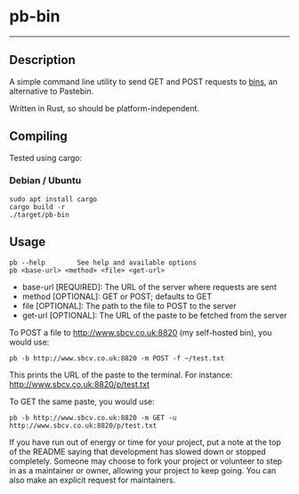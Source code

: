 # pb-bin


---


## Description

A simple command line utility to send GET and POST requests to [bins](https://github.com/WantGuns/bin), an alternative to Pastebin.

Written in Rust, so should be platform-independent.


## Compiling

Tested using cargo:

### Debian / Ubuntu

```
sudo apt install cargo
cargo build -r
./target/pb-bin
```


## Usage

```
pb --help        See help and available options
pb <base-url> <method> <file> <get-url>
```

- base-url [REQUIRED]: The URL of the server where requests are sent
- method [OPTIONAL]: GET or POST; defaults to GET
- file [OPTIONAL]: The path to the file to POST to the server
- get-url [OPTIONAL]: The URL of the paste to be fetched from the server

To POST a file to http://www.sbcv.co.uk:8820 (my self-hosted bin), you would use:

```
pb -b http://www.sbcv.co.uk:8820 -m POST -f ~/test.txt
```

This prints the URL of the paste to the terminal. For instance: http://www.sbcv.co.uk:8820/p/test.txt

To GET the same paste, you would use:

```
pb -b http://www.sbcv.co.uk:8820 -m GET -u http://www.sbcv.co.uk:8820/p/test.txt
```
If you have run out of energy or time for your project, put a note at the top of the README saying that development has slowed down or stopped completely. Someone may choose to fork your project or volunteer to step in as a maintainer or owner, allowing your project to keep going. You can also make an explicit request for maintainers.
